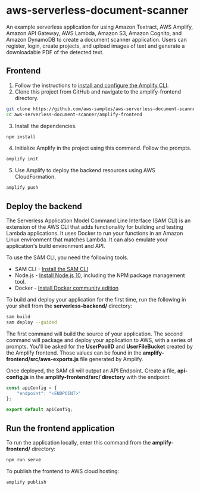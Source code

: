 # aws-serverless-document-scanner

An example serverless application for using Amazon Textract, AWS Amplify, Amazon API Gateway, AWS Lambda, Amazon S3, Amazon Cognito, and Amazon DynamoDB to create a document scanner application. Users can register, login, create projects, and upload images of text and generate a downloadable PDF of the detected text. 


## Frontend 
1.	Follow the instructions to [install and configure the Amplify CLI](https://aws-amplify.github.io/docs/).
2.	Clone this project from GitHub and navigate to the amplify-frontend directory.

```bash
git clone https://github.com/aws-samples/aws-serverless-document-scanner
cd aws-serverless-document-scanner/amplify-frontend
```

3.	Install the dependencies.

```bash
npm install
```

4.	Initialize Amplify in the project using this command. Follow the prompts. 

```bash
amplify init
```

5.	Use Amplify to deploy the backend resources using AWS CloudFormation.

```bash
amplify push
```

## Deploy the backend

The Serverless Application Model Command Line Interface (SAM CLI) is an extension of the AWS CLI that adds functionality for building and testing Lambda applications. It uses Docker to run your functions in an Amazon Linux environment that matches Lambda. It can also emulate your application's build environment and API.

To use the SAM CLI, you need the following tools.

* SAM CLI - [Install the SAM CLI](https://docs.aws.amazon.com/serverless-application-model/latest/developerguide/serverless-sam-cli-install.html)
* Node.js - [Install Node.js 10](https://nodejs.org/en/), including the NPM package management tool.
* Docker - [Install Docker community edition](https://hub.docker.com/search/?type=edition&offering=community)

To build and deploy your application for the first time, run the following in your shell from the **serverless-backend/** directory:

```bash
sam build
sam deploy --guided
```

The first command will build the source of your application. The second command will package and deploy your application to AWS, with a series of prompts. You'll be asked for the **UserPoolID** and **UserFileBucket** created by the Amplify frontend. Those values can be found in the **amplify-frontend/src/aws-exports.js** file generated by Amplify. 

Once deployed, the SAM cli will output an API Endpoint. Create a file, **api-config.js** in the **amplify-frontend/src/ directory** with the endpoint:

```js
const apiConfig = {
    "endpoint": "<ENDPOINT>"
};

export default apiConfig;

```

## Run the frontend application

To run the application locally, enter this command from the **amplify-frontend/** directory:

```bash
npm run serve
```

To publish the frontend to AWS cloud hosting:

```bash
amplify publish
```